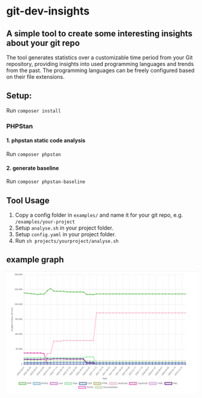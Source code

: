 # git-dev-insights

## A simple tool to create some interesting insights about your git repo
The tool generates statistics over a customizable time period from your Git repository, providing insights into used programming languages and trends from the past.
The programming languages can be freely configured based on their file extensions.

## Setup:
Run `composer install`

### PHPStan

#### 1. phpstan static code analysis
Run `composer phpstan`

#### 2. generate baseline
Run `composer phpstan-baseline`

## Tool Usage

1. Copy a config folder in `examples/` and name it for your git repo, e.g. `/examples/your-project`
2. Setup `analyse.sh` in your project folder.
3. Setup `config.yaml` in your project folder.
4. Run `sh projects/yourproject/analyse.sh` 

## example graph
![Graph Example](https://raw.githubusercontent.com/standan-hulk/git-dev-insights/master/files/graph-example.png)